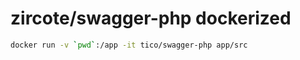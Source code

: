 # zircote/swagger-php dockerized

```bash
docker run -v `pwd`:/app -it tico/swagger-php app/src
```

